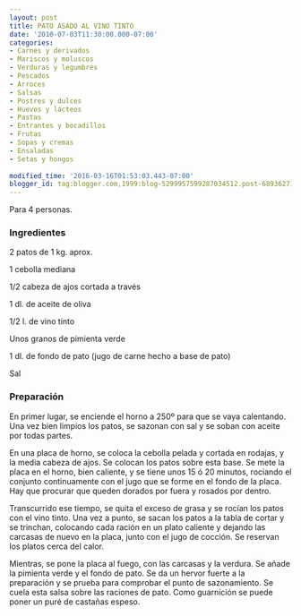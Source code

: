 ```yaml
---
layout: post
title: PATO ASADO AL VINO TINTO
date: '2010-07-03T11:30:00.000-07:00'
categories:
- Carnes y derivados
- Mariscos y moluscos
- Verduras y legumbres
- Pescados
- Arroces
- Salsas
- Postres y dulces
- Huevos y lácteos
- Pastas
- Entrantes y bocadillos
- Frutas
- Sopas y cremas
- Ensaladas
- Setas y hongos
 
modified_time: '2016-03-16T01:53:03.443-07:00'
blogger_id: tag:blogger.com,1999:blog-5299957599287034512.post-689362713631643265
---
```


Para 4 personas.

<h3>Ingredientes</h3>

2 patos de 1 kg. aprox.

1 cebolla mediana

1/2 cabeza de ajos cortada a través

1 dl. de aceite de oliva

1/2 l. de vino tinto

Unos granos de pimienta verde

1 dl. de fondo de pato (jugo de carne hecho a base de pato)

Sal

<h3>Preparación</h3>

En primer lugar, se enciende el horno a 250&ordm; para que se vaya calentando. Una vez bien limpios los patos, se sazonan con sal y se soban con aceite por todas partes.

En una placa de horno, se coloca la cebolla pelada y cortada en rodajas, y la media cabeza de ajos. Se colocan los patos sobre esta base. Se mete la placa en el horno, bien caliente, y se tiene unos 15 ó 20 minutos, rociando el conjunto continuamente con el jugo que se forme en el fondo de la placa. Hay que procurar que queden dorados por fuera y rosados por dentro.

Transcurrido ese tiempo, se quita el exceso de grasa y se rocían los patos con el vino tinto. Una vez a punto, se sacan los patos a la tabla de cortar y se trinchan, colocando cada ración en un plato caliente y dejando las carcasas de nuevo en la placa, junto con el jugo de cocción. Se reservan los platos cerca del calor.

Mientras, se pone la placa al fuego, con las carcasas y la verdura. Se añade la pimienta verde y el fondo de pato. Se da un hervor fuerte a la preparación y se prueba para comprobar el punto de sazonamiento. Se cuela esta salsa sobre las raciones de pato. Como guarnición se puede poner un puré de castañas espeso.


